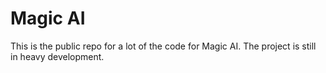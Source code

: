 # Magic AI

This is the public repo for a lot of the code for Magic AI. The project is still in heavy development.
